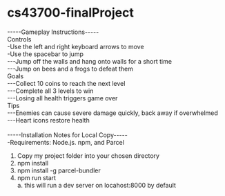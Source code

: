 # cs43700-finalProject

-----Gameplay Instructions-----<br />
Controls<br />
    -Use the left and right keyboard arrows to move<br />
    -Use the spacebar to jump<br />
        ---Jump off the walls and hang onto walls for a short time<br />
        ---Jump on bees and a frogs to defeat them<br />
Goals<br />
    ---Collect 10 coins to reach the next level<br />
    ---Complete all 3 levels to win<br />
    ---Losing all health triggers game over<br />
Tips<br />
    ---Enemies can cause severe damage quickly, back away if overwhelmed<br />
    ---Heart icons restore health<br />
<br />
-----Installation Notes for Local Copy-----<br />
-Requirements: Node.js. npm, and Parcel<br />
1.	Copy my project folder into your chosen directory<br />
2.	npm install<br />
3.	npm install -g parcel-bundler<br />
4.	npm run start <br />
    a.	this will run a dev server on locahost:8000 by default
